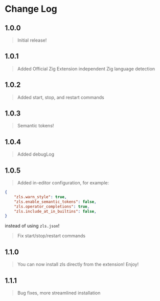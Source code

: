 # Change Log

## 1.0.0

> Initial release!

## 1.0.1

> Added Official Zig Extension independent Zig language detection

## 1.0.2

> Added start, stop, and restart commands

## 1.0.3

> Semantic tokens!

## 1.0.4

> Added debugLog

## 1.0.5

> Added in-editor configuration, for example:
```json
{
    "zls.warn_style": true,
    "zls.enable_semantic_tokens": false,
    "zls.operator_completions": true,
    "zls.include_at_in_builtins": false,
}
```
instead of using `zls.json`!
> Fix start/stop/restart commands

## 1.1.0

> You can now install zls directly from the extension! Enjoy!

## 1.1.1

> Bug fixes, more streamlined installation
